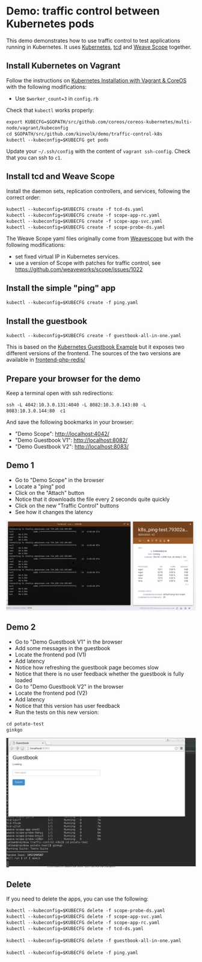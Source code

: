 # Demo: traffic control between Kubernetes pods

This demo demonstrates how to use traffic control to test applications running in Kubernetes.
It uses [Kubernetes](http://kubernetes.io/), [tcd](https://github.com/kinvolk/tcd) and [Weave Scope](https://github.com/weaveworks/scope) together.

## Install Kubernetes on Vagrant

Follow the instructions on [Kubernetes Installation with Vagrant & CoreOS](https://coreos.com/kubernetes/docs/latest/kubernetes-on-vagrant.html) with the following modifications:

- Use `$worker_count=3` in `config.rb`

Check that `kubectl` works properly:

```
export KUBECFG=$GOPATH/src/github.com/coreos/coreos-kubernetes/multi-node/vagrant/kubeconfig
cd $GOPATH/src/github.com/kinvolk/demo/traffic-control-k8s
kubectl --kubeconfig=$KUBECFG get pods
```

Update your `~/.ssh/config` with the content of `vagrant ssh-config`.
Check that you can ssh to `c1`.

## Install tcd and Weave Scope

Install the daemon sets, replication controllers, and services, following the correct order:
```
kubectl --kubeconfig=$KUBECFG create -f tcd-ds.yaml
kubectl --kubeconfig=$KUBECFG create -f scope-app-rc.yaml
kubectl --kubeconfig=$KUBECFG create -f scope-app-svc.yaml
kubectl --kubeconfig=$KUBECFG create -f scope-probe-ds.yaml
```

The Weave Scope yaml files originally come from [Weavescope](https://github.com/TheNewNormal/kube-charts/tree/master/weavescope/manifests) but with the following modifications:
- set fixed virtual IP in Kubernetes services.
- use a version of Scope with patches for traffic control, see https://github.com/weaveworks/scope/issues/1022

## Install the simple "ping" app

```
kubectl --kubeconfig=$KUBECFG create -f ping.yaml
```

## Install the guestbook

```
kubectl --kubeconfig=$KUBECFG create -f guestbook-all-in-one.yaml
```

This is based on the [Kubernetes Guestbook Example](https://github.com/kubernetes/kubernetes/tree/master/examples/guestbook) but it exposes two different versions of the frontend.
The sources of the two versions are available in [frontend-php-redis/](frontend-php-redis/)

## Prepare your browser for the demo

Keep a terminal open with ssh redirections:
```
ssh -L 4042:10.3.0.131:4040 -L 8082:10.3.0.143:80 -L 8083:10.3.0.144:80  c1
```

And save the following bookmarks in your browser:
- "Demo Scope": [http://localhost:4042/](http://localhost:4042/)
- "Demo Guestbook V1": [http://localhost:8082/](http://localhost:8082/)
- "Demo Guestbook V2": [http://localhost:8083/](http://localhost:8083/)

## Demo 1

- Go to "Demo Scope" in the browser
- Locate a "ping" pod
- Click on the "Attach" button
- Notice that it downloads the file every 2 seconds quite quickly
- Click on the new "Traffic Control" buttons
- See how it changes the latency

![Screenshot of the traffic-control-k8s-ping demo](traffic-control-k8s-ping.png)

## Demo 2

- Go to "Demo Guestbook V1" in the browser
- Add some messages in the guestbook
- Locate the frontend pod (V1)
- Add latency
- Notice how refreshing the guestbook page becomes slow
- Notice that there is no user feedback whether the guestbook is fully loaded
- Go to "Demo Guestbook V2" in the browser
- Locate the frontend pod (V2)
- Add latency
- Notice that this version has user feedback
- Run the tests on this new version:

```
cd potato-test
ginkgo
```

![Screenshot of the traffic-control-k8s-ginkgo demo](traffic-control-k8s-ginkgo.png)

## Delete

If you need to delete the apps, you can use the following:

```
kubectl --kubeconfig=$KUBECFG delete -f scope-probe-ds.yaml
kubectl --kubeconfig=$KUBECFG delete -f scope-app-svc.yaml
kubectl --kubeconfig=$KUBECFG delete -f scope-app-rc.yaml
kubectl --kubeconfig=$KUBECFG delete -f tcd-ds.yaml

kubectl --kubeconfig=$KUBECFG delete -f guestbook-all-in-one.yaml

kubectl --kubeconfig=$KUBECFG delete -f ping.yaml
```
